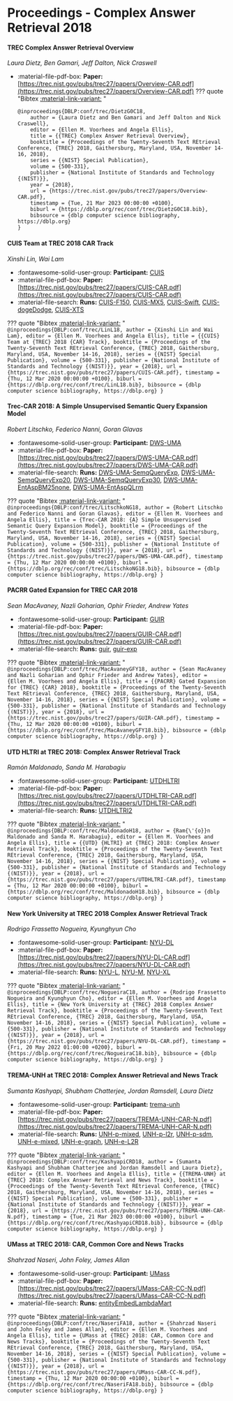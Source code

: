 # Proceedings - Complex Answer Retrieval 2018 

#### TREC Complex Answer Retrieval Overview

_Laura Dietz, Ben Gamari, Jeff Dalton, Nick Craswell_

- :material-file-pdf-box: **Paper:** [https://trec.nist.gov/pubs/trec27/papers/Overview-CAR.pdf](https://trec.nist.gov/pubs/trec27/papers/Overview-CAR.pdf)
??? quote "Bibtex [:material-link-variant:](https://dblp.org/rec/conf/trec/DietzG0C18.bib) "
	```
	@inproceedings{DBLP:conf/trec/DietzG0C18,
		author = {Laura Dietz and Ben Gamari and Jeff Dalton and Nick Craswell},
		editor = {Ellen M. Voorhees and Angela Ellis},
		title = {{TREC} Complex Answer Retrieval Overview},
		booktitle = {Proceedings of the Twenty-Seventh Text REtrieval Conference, {TREC} 2018, Gaithersburg, Maryland, USA, November 14-16, 2018},
		series = {{NIST} Special Publication},
		volume = {500-331},
		publisher = {National Institute of Standards and Technology {(NIST)}},
		year = {2018},
		url = {https://trec.nist.gov/pubs/trec27/papers/Overview-CAR.pdf},
		timestamp = {Tue, 21 Mar 2023 00:00:00 +0100},
		biburl = {https://dblp.org/rec/conf/trec/DietzG0C18.bib},
		bibsource = {dblp computer science bibliography, https://dblp.org}
	}
	```

#### CUIS Team at TREC 2018 CAR Track

_Xinshi Lin, Wai Lam_

- :fontawesome-solid-user-group: **Participant:** [CUIS](./participants.md#cuis)
- :material-file-pdf-box: **Paper:** [https://trec.nist.gov/pubs/trec27/papers/CUIS-CAR.pdf](https://trec.nist.gov/pubs/trec27/papers/CUIS-CAR.pdf)
- :material-file-search: **Runs:** [CUIS-F150](./runs.md#cuis-f150), [CUIS-MX5](./runs.md#cuis-mx5), [CUIS-Swift](./runs.md#cuis-swift), [CUIS-dogeDodge](./runs.md#cuis-dogedodge), [CUIS-XTS](./runs.md#cuis-xts)

??? quote "Bibtex [:material-link-variant:](https://dblp.org/rec/conf/trec/LinL18.bib) "
	```
	@inproceedings{DBLP:conf/trec/LinL18,
		author = {Xinshi Lin and Wai Lam},
		editor = {Ellen M. Voorhees and Angela Ellis},
		title = {{CUIS} Team at {TREC} 2018 {CAR} Track},
		booktitle = {Proceedings of the Twenty-Seventh Text REtrieval Conference, {TREC} 2018, Gaithersburg, Maryland, USA, November 14-16, 2018},
		series = {{NIST} Special Publication},
		volume = {500-331},
		publisher = {National Institute of Standards and Technology {(NIST)}},
		year = {2018},
		url = {https://trec.nist.gov/pubs/trec27/papers/CUIS-CAR.pdf},
		timestamp = {Thu, 12 Mar 2020 00:00:00 +0100},
		biburl = {https://dblp.org/rec/conf/trec/LinL18.bib},
		bibsource = {dblp computer science bibliography, https://dblp.org}
	}
	```

#### Trec-CAR 2018: A Simple Unsupervised Semantic Query Expansion Model

_Robert Litschko, Federico Nanni, Goran Glavas_

- :fontawesome-solid-user-group: **Participant:** [DWS-UMA](./participants.md#dws-uma)
- :material-file-pdf-box: **Paper:** [https://trec.nist.gov/pubs/trec27/papers/DWS-UMA-CAR.pdf](https://trec.nist.gov/pubs/trec27/papers/DWS-UMA-CAR.pdf)
- :material-file-search: **Runs:** [DWS-UMA-SemqQueryExp](./runs.md#dws-uma-semqqueryexp), [DWS-UMA-SemqQueryExp20](./runs.md#dws-uma-semqqueryexp20), [DWS-UMA-SemqQueryExp30](./runs.md#dws-uma-semqqueryexp30), [DWS-UMA-EntAspBM25none](./runs.md#dws-uma-entaspbm25none), [DWS-UMA-EntAspQLrm](./runs.md#dws-uma-entaspqlrm)

??? quote "Bibtex [:material-link-variant:](https://dblp.org/rec/conf/trec/LitschkoNG18.bib) "
	```
	@inproceedings{DBLP:conf/trec/LitschkoNG18,
		author = {Robert Litschko and Federico Nanni and Goran Glavas},
		editor = {Ellen M. Voorhees and Angela Ellis},
		title = {Trec-CAR 2018: {A} Simple Unsupervised Semantic Query Expansion Model},
		booktitle = {Proceedings of the Twenty-Seventh Text REtrieval Conference, {TREC} 2018, Gaithersburg, Maryland, USA, November 14-16, 2018},
		series = {{NIST} Special Publication},
		volume = {500-331},
		publisher = {National Institute of Standards and Technology {(NIST)}},
		year = {2018},
		url = {https://trec.nist.gov/pubs/trec27/papers/DWS-UMA-CAR.pdf},
		timestamp = {Thu, 12 Mar 2020 00:00:00 +0100},
		biburl = {https://dblp.org/rec/conf/trec/LitschkoNG18.bib},
		bibsource = {dblp computer science bibliography, https://dblp.org}
	}
	```

#### PACRR Gated Expansion for TREC CAR 2018

_Sean MacAvaney, Nazli Goharian, Ophir Frieder, Andrew Yates_

- :fontawesome-solid-user-group: **Participant:** [GUIR](./participants.md#guir)
- :material-file-pdf-box: **Paper:** [https://trec.nist.gov/pubs/trec27/papers/GUIR-CAR.pdf](https://trec.nist.gov/pubs/trec27/papers/GUIR-CAR.pdf)
- :material-file-search: **Runs:** [guir](./runs.md#guir), [guir-exp](./runs.md#guir-exp)

??? quote "Bibtex [:material-link-variant:](https://dblp.org/rec/conf/trec/MacAvaneyGFY18.bib) "
	```
	@inproceedings{DBLP:conf/trec/MacAvaneyGFY18,
		author = {Sean MacAvaney and Nazli Goharian and Ophir Frieder and Andrew Yates},
		editor = {Ellen M. Voorhees and Angela Ellis},
		title = {{PACRR} Gated Expansion for {TREC} {CAR} 2018},
		booktitle = {Proceedings of the Twenty-Seventh Text REtrieval Conference, {TREC} 2018, Gaithersburg, Maryland, USA, November 14-16, 2018},
		series = {{NIST} Special Publication},
		volume = {500-331},
		publisher = {National Institute of Standards and Technology {(NIST)}},
		year = {2018},
		url = {https://trec.nist.gov/pubs/trec27/papers/GUIR-CAR.pdf},
		timestamp = {Thu, 12 Mar 2020 00:00:00 +0100},
		biburl = {https://dblp.org/rec/conf/trec/MacAvaneyGFY18.bib},
		bibsource = {dblp computer science bibliography, https://dblp.org}
	}
	```

#### UTD HLTRI at TREC 2018: Complex Answer Retrieval Track

_Ramón Maldonado, Sanda M. Harabagiu_

- :fontawesome-solid-user-group: **Participant:** [UTDHLTRI](./participants.md#utdhltri)
- :material-file-pdf-box: **Paper:** [https://trec.nist.gov/pubs/trec27/papers/UTDHLTRI-CAR.pdf](https://trec.nist.gov/pubs/trec27/papers/UTDHLTRI-CAR.pdf)
- :material-file-search: **Runs:** [UTDHLTRI2](./runs.md#utdhltri2)

??? quote "Bibtex [:material-link-variant:](https://dblp.org/rec/conf/trec/MaldonadoH18.bib) "
	```
	@inproceedings{DBLP:conf/trec/MaldonadoH18,
		author = {Ram{\'{o}}n Maldonado and Sanda M. Harabagiu},
		editor = {Ellen M. Voorhees and Angela Ellis},
		title = {{UTD} {HLTRI} at {TREC} 2018: Complex Answer Retrieval Track},
		booktitle = {Proceedings of the Twenty-Seventh Text REtrieval Conference, {TREC} 2018, Gaithersburg, Maryland, USA, November 14-16, 2018},
		series = {{NIST} Special Publication},
		volume = {500-331},
		publisher = {National Institute of Standards and Technology {(NIST)}},
		year = {2018},
		url = {https://trec.nist.gov/pubs/trec27/papers/UTDHLTRI-CAR.pdf},
		timestamp = {Thu, 12 Mar 2020 00:00:00 +0100},
		biburl = {https://dblp.org/rec/conf/trec/MaldonadoH18.bib},
		bibsource = {dblp computer science bibliography, https://dblp.org}
	}
	```

#### New York University at TREC 2018 Complex Answer Retrieval Track

_Rodrigo Frassetto Nogueira, Kyunghyun Cho_

- :fontawesome-solid-user-group: **Participant:** [NYU-DL](./participants.md#nyu-dl)
- :material-file-pdf-box: **Paper:** [https://trec.nist.gov/pubs/trec27/papers/NYU-DL-CAR.pdf](https://trec.nist.gov/pubs/trec27/papers/NYU-DL-CAR.pdf)
- :material-file-search: **Runs:** [NYU-L](./runs.md#nyu-l), [NYU-M](./runs.md#nyu-m), [NYU-XL](./runs.md#nyu-xl)

??? quote "Bibtex [:material-link-variant:](https://dblp.org/rec/conf/trec/NogueiraC18.bib) "
	```
	@inproceedings{DBLP:conf/trec/NogueiraC18,
		author = {Rodrigo Frassetto Nogueira and Kyunghyun Cho},
		editor = {Ellen M. Voorhees and Angela Ellis},
		title = {New York University at {TREC} 2018 Complex Answer Retrieval Track},
		booktitle = {Proceedings of the Twenty-Seventh Text REtrieval Conference, {TREC} 2018, Gaithersburg, Maryland, USA, November 14-16, 2018},
		series = {{NIST} Special Publication},
		volume = {500-331},
		publisher = {National Institute of Standards and Technology {(NIST)}},
		year = {2018},
		url = {https://trec.nist.gov/pubs/trec27/papers/NYU-DL-CAR.pdf},
		timestamp = {Fri, 20 May 2022 01:00:00 +0200},
		biburl = {https://dblp.org/rec/conf/trec/NogueiraC18.bib},
		bibsource = {dblp computer science bibliography, https://dblp.org}
	}
	```

#### TREMA-UNH at TREC 2018: Complex Answer Retrieval and News Track

_Sumanta Kashyapi, Shubham Chatterjee, Jordan Ramsdell, Laura Dietz_

- :fontawesome-solid-user-group: **Participant:** [trema-unh](./participants.md#trema-unh)
- :material-file-pdf-box: **Paper:** [https://trec.nist.gov/pubs/trec27/papers/TREMA-UNH-CAR-N.pdf](https://trec.nist.gov/pubs/trec27/papers/TREMA-UNH-CAR-N.pdf)
- :material-file-search: **Runs:** [UNH-p-mixed](./runs.md#unh-p-mixed), [UNH-p-l2r](./runs.md#unh-p-l2r), [UNH-p-sdm](./runs.md#unh-p-sdm), [UNH-e-mixed](./runs.md#unh-e-mixed), [UNH-e-graph](./runs.md#unh-e-graph), [UNH-e-L2R](./runs.md#unh-e-l2r)

??? quote "Bibtex [:material-link-variant:](https://dblp.org/rec/conf/trec/KashyapiCRD18.bib) "
	```
	@inproceedings{DBLP:conf/trec/KashyapiCRD18,
		author = {Sumanta Kashyapi and Shubham Chatterjee and Jordan Ramsdell and Laura Dietz},
		editor = {Ellen M. Voorhees and Angela Ellis},
		title = {{TREMA-UNH} at {TREC} 2018: Complex Answer Retrieval and News Track},
		booktitle = {Proceedings of the Twenty-Seventh Text REtrieval Conference, {TREC} 2018, Gaithersburg, Maryland, USA, November 14-16, 2018},
		series = {{NIST} Special Publication},
		volume = {500-331},
		publisher = {National Institute of Standards and Technology {(NIST)}},
		year = {2018},
		url = {https://trec.nist.gov/pubs/trec27/papers/TREMA-UNH-CAR-N.pdf},
		timestamp = {Tue, 21 Mar 2023 00:00:00 +0100},
		biburl = {https://dblp.org/rec/conf/trec/KashyapiCRD18.bib},
		bibsource = {dblp computer science bibliography, https://dblp.org}
	}
	```

#### UMass at TREC 2018: CAR, Common Core and News Tracks

_Shahrzad Naseri, John Foley, James Allan_

- :fontawesome-solid-user-group: **Participant:** [UMass](./participants.md#umass)
- :material-file-pdf-box: **Paper:** [https://trec.nist.gov/pubs/trec27/papers/UMass-CAR-CC-N.pdf](https://trec.nist.gov/pubs/trec27/papers/UMass-CAR-CC-N.pdf)
- :material-file-search: **Runs:** [entityEmbedLambdaMart](./runs.md#entityembedlambdamart)

??? quote "Bibtex [:material-link-variant:](https://dblp.org/rec/conf/trec/NaseriFA18.bib) "
	```
	@inproceedings{DBLP:conf/trec/NaseriFA18,
		author = {Shahrzad Naseri and John Foley and James Allan},
		editor = {Ellen M. Voorhees and Angela Ellis},
		title = {UMass at {TREC} 2018: CAR, Common Core and News Tracks},
		booktitle = {Proceedings of the Twenty-Seventh Text REtrieval Conference, {TREC} 2018, Gaithersburg, Maryland, USA, November 14-16, 2018},
		series = {{NIST} Special Publication},
		volume = {500-331},
		publisher = {National Institute of Standards and Technology {(NIST)}},
		year = {2018},
		url = {https://trec.nist.gov/pubs/trec27/papers/UMass-CAR-CC-N.pdf},
		timestamp = {Thu, 12 Mar 2020 00:00:00 +0100},
		biburl = {https://dblp.org/rec/conf/trec/NaseriFA18.bib},
		bibsource = {dblp computer science bibliography, https://dblp.org}
	}
	```

